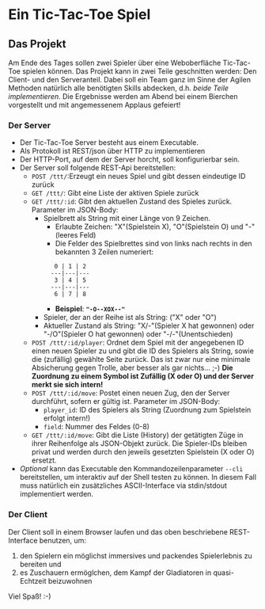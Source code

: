 # Ein Tic-Tac-Toe Spiel

## Das Projekt
Am Ende des Tages sollen zwei Spieler über eine Weboberfläche Tic-Tac-Toe spielen können. 
Das Projekt kann in zwei Teile geschnitten werden: Den Client- und den Serveranteil. Dabei soll ein Team ganz im Sinne der 
Agilen Methoden natürlich alle benötigten Skills abdecken, d.h. *beide Teile implementieren*. 
Die Ergebnisse werden am Abend bei einem Bierchen vorgestellt und mit angemessenem Applaus gefeiert!

### Der Server
* Der Tic-Tac-Toe Server besteht aus einem Executable.
* Als Protokoll ist REST/json über HTTP zu implementieren
* Der HTTP-Port, auf dem der Server horcht, soll konfigurierbar sein.
* Der Server soll folgende REST-Api bereitstellen:
  * `POST /ttt/`:Erzeugt ein neues Spiel und gibt dessen eindeutige ID zurück
  * `GET /ttt/`: Gibt eine Liste der aktiven Spiele zurück
  * `GET /ttt/:id`: Gibt den aktuellen Zustand des Spieles zurück. Parameter im JSON-Body:
    * Spielbrett als String mit einer Länge von 9 Zeichen.
      * Erlaubte Zeichen: "X"(Spielstein X), "O"(Spielstein O) und "-"(leeres Feld)
      * Die Felder des Spielbrettes sind von links nach rechts in den bekannten 3 Zeilen numeriert:
      ```
         0 | 1 | 2
        ---|---|---
         3 | 4 | 5
        ---|---|---
         6 | 7 | 8
      ```
      * **Beispiel**: **`"-O--XOX--"`**
    * Spieler, der an der Reihe ist als String: ("X" oder "O")
    * Aktueller Zustand als String: "X/-"(Spieler X hat gewonnen) oder "-/O"(Spieler O hat gewonnen) oder "-/-"(Unentschieden)
  * `POST /ttt/:id/player`: Ordnet dem Spiel mit der angegebenen ID einen neuen Spieler zu und gibt die ID des Spielers als 
  String, sowie die (zufällig) gewählte Seite zurück. 
  Das ist zwar nur eine minimale Absicherung gegen Trolle, aber besser als gar nichts... ;-)
  **Die Zuordnung zu einem Symbol ist Zufällig (X oder O) und der Server merkt sie sich intern!**
  * `POST /ttt/:id/move`: Postet einen neuen Zug, den der Server durchführt, sofern er gültig ist. Parameter im JSON-Body:
    * `player_id`: ID des Spielers als String (Zuordnung zum Spielstein erfolgt intern!)
    * `field`: Nummer des Feldes (0-8)
  * `GET /ttt/:id/move`: Gibt die Liste (History) der getätigten Züge in ihrer Reihenfolge als JSON-Objekt zurück. 
  Die Spieler-IDs bleiben privat und werden durch den jeweils gesetzten Spielstein (X oder O) ersetzt.
* *Optional* kann das Executable den Kommandozeilenparameter `--cli` bereitstellen, um interaktiv auf der Shell testen zu können. 
  In diesem Fall muss natürlich ein zusätzliches ASCII-Interface via stdin/stdout implementiert werden. 

### Der Client
Der Client soll in einem Browser laufen und das oben beschriebene REST-Interface benutzen, um:
1. den Spielern ein möglichst immersives und packendes Spielerlebnis zu bereiten und
2. es Zuschauern ermöglchen, dem Kampf der Gladiatoren in quasi-Echtzeit beizuwohnen

Viel Spaß! :-)
